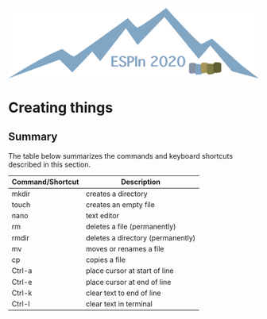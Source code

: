 ![ESPIn logo](../../media/ESPIn.png)

# Creating things


## Summary

The table below summarizes the commands and keyboard shortcuts
described in this section.

| Command/Shortcut | Description
| ---------------- | -----------
| mkdir            | creates a directory
| touch            | creates an empty file
| nano             | text editor
| rm               | deletes a file (permanently)
| rmdir            | deletes a directory (permanently)
| mv               | moves or renames a file
| cp               | copies a file
| Ctrl-a           | place cursor at start of line
| Ctrl-e           | place cursor at end of line
| Ctrl-k           | clear text to end of line
| Ctrl-l           | clear text in terminal
